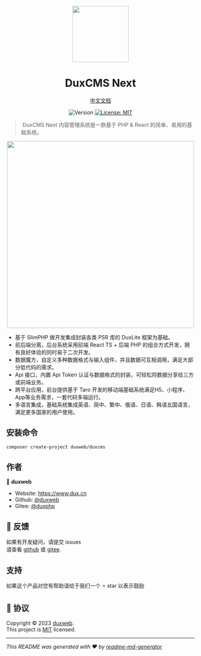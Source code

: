 
<p align="center">
  <img src="https://cdn.jsdelivr.net/gh/duxweb/duxweb/logo.svg" width="150">
<p>

<h1 align="center">DuxCMS Next</h1>

<p align="center">
<a href="https://www.dux.cn" target="_blank">中文文档</a>
<p>


<p align="center">
  <img alt="Version" src="https://img.shields.io/badge/php-8.1-blue.svg?cacheSeconds=2592000" />
  <a href="https://github.com/duxweb/dux-refine/blob/main/LICENSE" target="_blank">
    <img alt="License: MIT" src="https://img.shields.io/badge/License-MIT-yellow.svg" />
  </a>
</p>

>️ DuxCMS Next 内容管理系统是一款基于 PHP & React 的简单、易用的基础系统。

<center>
    <img src="https://www.dux.cn/theme/images/hero-photo-light.png" width="500">
</center>

- 基于 SlimPHP 做开发集成封装各类 PSR 库的 DuxLite 框架为基础。 
- 前后端分离，后台系统采用前端 React TS + 后端 PHP 的组合方式开发，拥有良好体验的同时易于二次开发。
- 数据魔方，自定义多种数据格式与输入组件，并且数据可互相调用，满足大部分低代码的需求。
- Api 接口，内置 Api Token 认证与数据格式的封装，可轻松将数据分享给三方或前端业务。
- 跨平台应用，前台提供基于 Taro 开发的移动端基础系统满足H5、小程序、App等业务需求，一套代码多端运行。
- 多语言集成，基础系统集成英语、简中、繁中、俄语、日语、韩语五国语言，满足更多国家的用户使用。


## 安装命令

```sh
composer create-project duxweb/duxcms
```


## 作者

👤 **duxweb**

* Website: https://www.dux.cn
* Github: [@duxweb](https://github.com/duxweb)
* Gitee: [@duxphp](https://gitee.com/duxphp/)

## 🤝 反馈

如果有开发疑问，请提交 issues <br />请查看 [github](https://github.com/duxweb/duxcms/issues) 或 [gitee](https://gitee.com/duxphp/duxcms-next/issues).

## 支持


如果这个产品对您有帮助请给于我们一个 ⭐️ star 以表示鼓励

## 📝 协议

Copyright © 2023 [duxweb](https://github.com/duxweb).<br />
This project is [MIT](https://github.com/duxweb/dux-lite/blob/main/LICENSE) licensed.

***
_This README was generated with ❤️ by [readme-md-generator](https://github.com/kefranabg/readme-md-generator)_
